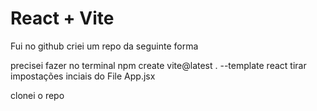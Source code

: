 # React + Vite

Fui no github criei um repo da seguinte forma

precisei fazer no terminal 
npm  create vite@latest . --template react
tirar impostações inciais do File App.jsx






clonei o repo
